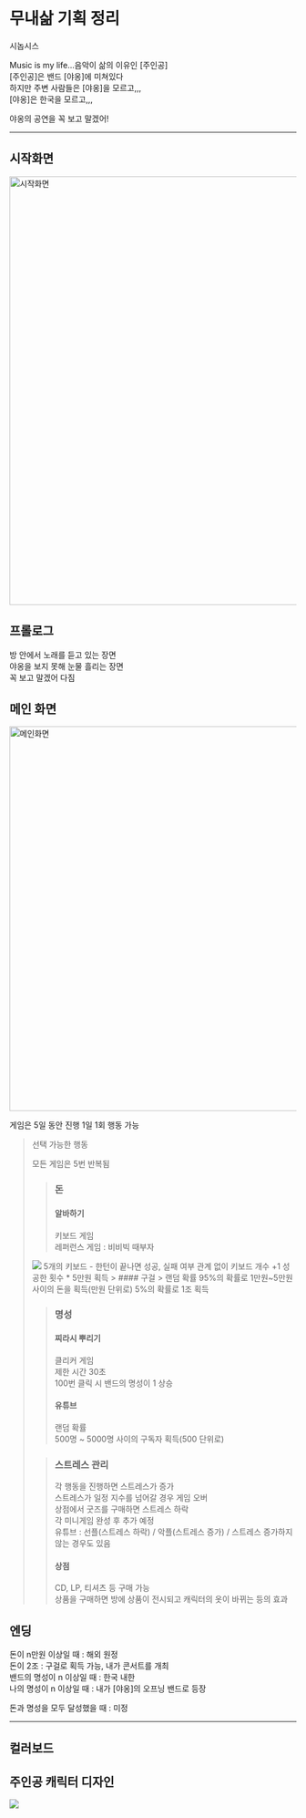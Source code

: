# 무내삶 기획 정리


시놉시스

Music is my life...음악이 삶의 이유인 [주인공]  
[주인공]은 밴드 [야옹]에 미쳐있다  
하지만 주변 사람들은 [야옹]을 모르고,,,  
[야옹]은 한국을 모르고,,,

야옹의 공연을 꼭 보고 말겠어!


***


## 시작화면

<img width="752" alt="시작화면" src="https://github.com/Music-Is-My-Life/PM/assets/96675421/b8d92624-6ead-4072-871f-8ec5650fd3db">

## 프롤로그

방 안에서 노래를 듣고 있는 장면  
야옹을 보지 못해 눈물 흘리는 장면  
꼭 보고 말겠어 다짐


## 메인 화면
<img width="675" alt="메인화면" src="https://github.com/Music-Is-My-Life/PM/assets/96675421/1924afef-888d-4f21-9fc8-c5cf24e98d9b">

게임은 5일 동안 진행
1일 1회 행동 가능

> 선택 가능한 행동
>
> 모든 게임은 5번 반복됨
>   > ### 돈
>   > #### 알바하기
>   > 키보드 게임  
> 레퍼런스 게임 : 비비빅 때부자  
> <img src= "https://github.com/Music-Is-My-Life/PM/assets/96675421/dd437013-115f-4a77-ab0b-62555efdb26c">  
> 5개의 키보드 - 한턴이 끝나면 성공, 실패 여부 관계 없이 키보드 개수 +1  
> 성공한 횟수 * 5만원 획득
>   >    #### 구걸
>   > 랜덤 확률
> 95%의 확률로 1만원~5만원 사이의 돈을 획득(만원 단위로)  
> 5%의 확률로 1조 획득
>
>   > ### 명성
>   > #### 찌라시 뿌리기
>   > 클리커 게임  
> 제한 시간 30초  
> 100번 클릭 시 밴드의 명성이 1 상승
>   > #### 유튜브
>   > 랜덤 확률  
> 500명 ~ 5000명 사이의 구독자 획득(500 단위로)  
>
>   >### 스트레스 관리  
>   > 각 행동을 진행하면 스트레스가 증가  
> 스트레스가 일정 지수를 넘어갈 경우 게임 오버  
> 상점에서 굿즈를 구매하면 스트레스 하락  
> 각 미니게임 완성 후 추가 예정  
> 유튜브 : 선플(스트레스 하락) / 악플(스트레스 증가) / 스트레스 증가하지 않는 경우도 있음
>   >#### 상점  
>   > CD, LP, 티셔츠 등 구매 가능  
> 상품을 구매하면 방에 상품이 전시되고 캐릭터의 옷이 바뀌는 등의 효과
## 엔딩


돈이 n만원 이상일 때 : 해외 원정  
돈이 2조 : 구걸로 획득 가능, 내가 콘서트를 개최  
밴드의 명성이 n 이상일 때 : 한국 내한  
나의 명성이 n 이상일 때 : 내가 [야옹]의 오프닝 밴드로 등장

돈과 명성을 모두 달성했을 때 : 미정
* * *
## 컬러보드
## 주인공 캐릭터 디자인
<img src="https://github.com/TeamMuzik/PM/assets/96675421/2f283462-b680-4d40-8de3-085f57a06f20">
